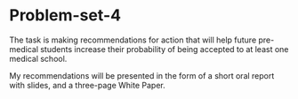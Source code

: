 # Problem-set-4
The task is making recommendations for action that will help future pre-medical students increase their probability of being accepted to at least one medical school. 

My recommendations will be presented in the form of a short oral report with slides, and a three-page White Paper. 
